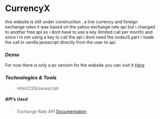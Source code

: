# CurrencyX

this website is still under construction , a live currency and foreign exchange rates it was based on the yahoo exchange rate api but i changed to another free api so i dont have to use a key (limited call per month) and since i m not using a key to call the api i dont need the nodeJS part i made the call in vanilla javascript directly from the user to api.

### *Demo*
For now there is only a pc version for the website you can visit it [Here](https://mistydev.cf/CurrencyXchange)

### *Technologies & Tools*
> Html/CSS/Javascript
##### *API's Used*
>Exchange Rate API [Documentation](https://api.exchangerate-api.com/v4/latest/EUR)
